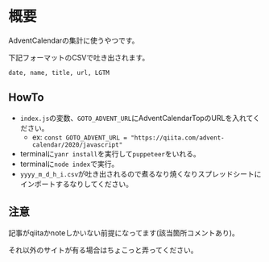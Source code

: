 # 概要

AdventCalendarの集計に使うやつです。

下記フォーマットのCSVで吐き出されます。

```csv
date, name, title, url, LGTM
```

## HowTo

* `index.js`の変数、`GOTO_ADVENT_URL`にAdventCalendarTopのURLを入れてください。
  * ex: `const GOTO_ADVENT_URL = "https://qiita.com/advent-calendar/2020/javascript"`
* terminalに`yanr install`を実行して`puppeteer`をいれる。
* terminalに`node index`で実行。
* `yyyy_m_d_h_i.csv`が吐き出されるので煮るなり焼くなりスプレッドシートにインポートするなりしてください。

## 注意
記事がqiitaかnoteしかいない前提になってます(該当箇所コメントあり)。

それ以外のサイトが有る場合はちょこっと弄ってください。
